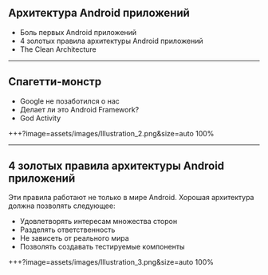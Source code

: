
## Архитектура Android приложений

- Боль первых Android приложений
- 4 золотых правила архитектуры Android приложений
- The Clean Architecture

---

## Спагетти-монстр
- Google не позаботился о нас
- Делает ли это Android Framework?
- God Activity

+++?image=assets/images/Illustration_2.png&size=auto 100%

---

## 4 золотых правила архитектуры Android приложений

Эти правила работают не только в мире Android.
Хорошая архитектура должна позволять следующее:
- Удовлетворять интересам множества сторон
- Разделять ответственность
- Не зависеть от реального мира
- Позволять создавать тестируемые компоненты

+++?image=assets/images/Illustration_3.png&size=auto 100%
